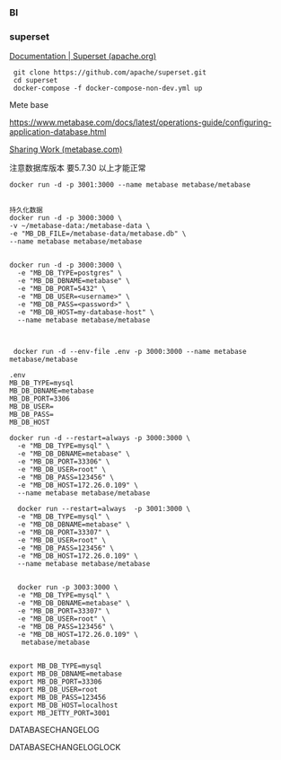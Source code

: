 ### BI



### superset

[Documentation | Superset (apache.org)](https://superset.apache.org/docs/installation/installing-superset-using-docker-compose)

```
 git clone https://github.com/apache/superset.git
 cd superset
 docker-compose -f docker-compose-non-dev.yml up
```







Mete base

https://www.metabase.com/docs/latest/operations-guide/configuring-application-database.html

[Sharing Work (metabase.com)](https://www.metabase.com/learn/getting-started/sharing-work.html)

注意数据库版本 要5.7.30 以上才能正常

```
docker run -d -p 3001:3000 --name metabase metabase/metabase


持久化数据
docker run -d -p 3000:3000 \
-v ~/metabase-data:/metabase-data \
-e "MB_DB_FILE=/metabase-data/metabase.db" \
--name metabase metabase/metabase


docker run -d -p 3000:3000 \
  -e "MB_DB_TYPE=postgres" \
  -e "MB_DB_DBNAME=metabase" \
  -e "MB_DB_PORT=5432" \
  -e "MB_DB_USER=<username>" \
  -e "MB_DB_PASS=<password>" \
  -e "MB_DB_HOST=my-database-host" \
  --name metabase metabase/metabase
  
  
  
 docker run -d --env-file .env -p 3000:3000 --name metabase metabase/metabase
  
.env
MB_DB_TYPE=mysql
MB_DB_DBNAME=metabase
MB_DB_PORT=3306
MB_DB_USER=
MB_DB_PASS=
MB_DB_HOST
  
docker run -d --restart=always -p 3000:3000 \
  -e "MB_DB_TYPE=mysql" \
  -e "MB_DB_DBNAME=metabase" \
  -e "MB_DB_PORT=33306" \
  -e "MB_DB_USER=root" \
  -e "MB_DB_PASS=123456" \
  -e "MB_DB_HOST=172.26.0.109" \
  --name metabase metabase/metabase
  
  docker run --restart=always  -p 3001:3000 \
  -e "MB_DB_TYPE=mysql" \
  -e "MB_DB_DBNAME=metabase" \
  -e "MB_DB_PORT=33307" \
  -e "MB_DB_USER=root" \
  -e "MB_DB_PASS=123456" \
  -e "MB_DB_HOST=172.26.0.109" \
  --name metabase metabase/metabase
  
  
  docker run -p 3003:3000 \
  -e "MB_DB_TYPE=mysql" \
  -e "MB_DB_DBNAME=metabase" \
  -e "MB_DB_PORT=33307" \
  -e "MB_DB_USER=root" \
  -e "MB_DB_PASS=123456" \
  -e "MB_DB_HOST=172.26.0.109" \
   metabase/metabase
  
  
export MB_DB_TYPE=mysql
export MB_DB_DBNAME=metabase
export MB_DB_PORT=33306
export MB_DB_USER=root
export MB_DB_PASS=123456
export MB_DB_HOST=localhost
export MB_JETTY_PORT=3001
```



DATABASECHANGELOG

DATABASECHANGELOGLOCK
